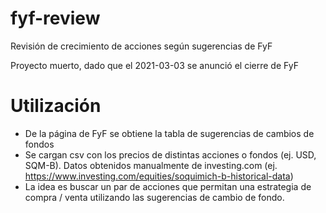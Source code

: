 # fyf-review
Revisión de crecimiento de acciones según sugerencias de FyF

Proyecto muerto, dado que el 2021-03-03 se anunció el cierre de FyF

# Utilización 
 - De la página de FyF se obtiene la tabla de sugerencias de cambios de fondos
 - Se cargan csv con los precios de distintas acciones o fondos (ej. USD, SQM-B). Datos obtenidos manualmente de investing.com (ej. https://www.investing.com/equities/soquimich-b-historical-data)
 - La idea es buscar un par de acciones que permitan una estrategia de compra / venta utilizando las sugerencias de cambio de fondo.
